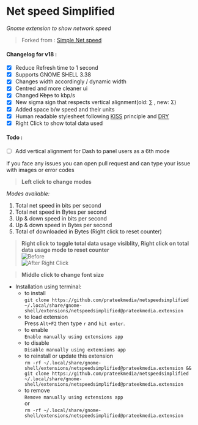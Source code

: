 # Net speed Simplified
*Gnome extension to show network speed*

> Forked from : [Simple Net speed](https://github.com/biji/simplenetspeed)

#### Changelog for v18 : 
- [x] Reduce Refresh time to 1 second
- [x] Supports GNOME SHELL 3.38
- [x] Changes width accordingly / dynamic width
- [x] Centred and more cleaner ui
- [x] Changed <del>Kbps</del> to kbp/s
- [x] New sigma sign that respects vertical alignment(old: ∑ , new: Σ)
- [x] Added space b/w speed and their units
- [x] Human readable stylesheet following [KISS](https://en.wikipedia.org/wiki/KISS_principle) principle and [DRY](https://en.wikipedia.org/wiki/Don%27t_repeat_yourself)
- [x] Right Click to show total data used

#### Todo : 
- [ ] Add vertical alignment for Dash to panel users as a 6th mode  

if you face any issues you can open pull request and can type your issue with images or error codes

> **Left click to change modes**

*Modes available:*
1. Total net speed in bits per second 
1. Total net speed in Bytes per second
1. Up & down speed in bits per second
1. Up & down speed in Bytes per second
1. Total of downloaded in Bytes (Right click to reset counter)

> **Right click to toggle total data usage visiblity, Right click on total data usage mode to reset counter**  
 ![Before](https://user-images.githubusercontent.com/41370460/95724032-78b84480-0c93-11eb-9a2f-07976cb99e19.png)  
![After Right Click](https://user-images.githubusercontent.com/41370460/95724072-8968ba80-0c93-11eb-98c9-e5651167760d.png)

 
 
> **Middle click to change font size**

* Installation using terminal:
    - to install  
    ```git clone https://github.com/prateekmedia/netspeedsimplified ~/.local/share/gnome-shell/extensions/netspeedsimplified@prateekmedia.extension```
    - to load extension  
       Press ```Alt+F2``` then type ```r``` and ```hit enter```.
    - to enable  
    ```Enable manually using extensions app```
    - to disable  
    ```Disable manually using extensions app```
    - to reinstall or update this extension  
    ```rm -rf ~/.local/share/gnome-shell/extensions/netspeedsimplified@prateekmedia.extension && git clone https://github.com/prateekmedia/netspeedsimplified ~/.local/share/gnome-shell/extensions/netspeedsimplified@prateekmedia.extension```
    - to remove  
    ```Remove manually using extensions app```  
    or  
    ```rm -rf ~/.local/share/gnome-shell/extensions/netspeedsimplified@prateekmedia.extension```  
